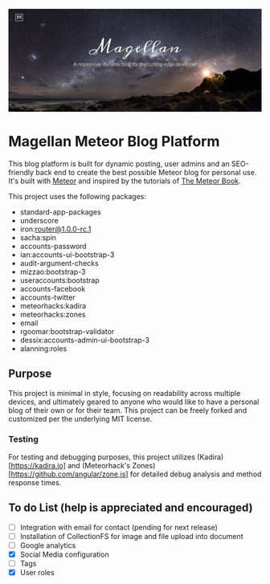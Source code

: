 ![](/public/images/screenshot.png)

# Magellan Meteor Blog Platform

This blog platform is built for dynamic posting, user admins and an SEO-friendly back end to create the best possible Meteor blog for personal use.
It's built with [Meteor](http://meteor.com) and inspired by the tutorials of [The Meteor Book](http://themeteorbook.com).

This project uses the following packages:

- standard-app-packages
- underscore
- iron:router@1.0.0-rc.1
- sacha:spin
- accounts-password
- ian:accounts-ui-bootstrap-3
- audit-argument-checks
- mizzao:bootstrap-3
- useraccounts:bootstrap
- accounts-facebook
- accounts-twitter
- meteorhacks:kadira
- meteorhacks:zones
- email
- rgoomar:bootstrap-validator
- dessix:accounts-admin-ui-bootstrap-3
- alanning:roles


## Purpose

This project is minimal in style, focusing on readability across multiple devices, and ultimately geared to anyone who would like to have a personal blog of their own or for their team. This project can be freely forked and customized per the underlying MIT license.

### Testing
For testing and debugging purposes, this project utilizes (Kadira)[https://kadira.io] and (Meteorhack's Zones)[https://github.com/angular/zone.js] for detailed debug analysis and method response times.


## To do List (help is appreciated and encouraged)

- [ ] Integration with email for contact (pending for next release)
- [ ] Installation of CollectionFS for image and file upload into document
- [ ] Google analytics
- [x] Social Media configuration
- [ ] Tags
- [x] User roles
